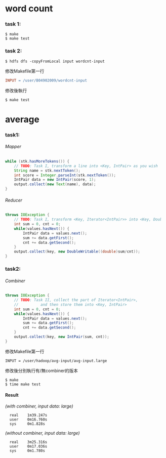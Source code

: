 # word count
>>
### task 1:
>
  ```
  $ make
  $ make test
  ```
>
### task 2:
>
  ```
  $ hdfs dfs -copyFromLocal input wordcnt-input
  ``` 
  修改Makefile第一行
  ```makefile
  INPUT = /user/B04902009/wordcnt-input
  ```
  修改後執行
  ```
  $ make test
  ```
>>>
# average
>>
### task1:
>
###### Mapper
  ```java
  while (stk.hasMoreTokens()) {
      // TODO: Task I, transform a line into <Key, IntPair> as you wish
      String name = stk.nextToken();
      int score = Integer.parseInt(stk.nextToken());
      IntPair data = new IntPair(score, 1);
      output.collect(new Text(name), data);
  }
  ```
>
###### Reducer
  ```java
  throws IOException {
      // TODO: Task I, transform <Key, Iterator<IntPair>> into <Key, Double>
      int sum = 0, cnt = 0;
      while(values.hasNext()) {
          IntPair data = values.next();
          sum += data.getFirst();
          cnt += data.getSecond();
      }
      output.collect(key, new DoubleWritable((double)sum/cnt));
  }
  ```
>

### task2:
>
###### Combiner
  ```java
  throws IOException {
      // TODO: Task II, collect the part of Iterator<IntPair>, 
      //          and then store them into <Key, IntPair>
      int sum = 0, cnt = 0;
      while(values.hasNext()) {
          IntPair data = values.next();
          sum += data.getFirst();
          cnt += data.getSecond();
      }
      output.collect(key, new IntPair(sum, cnt));
  }
  ```
>
>
修改Makefile第一行
  ```
  INPUT = /user/hadoop/avg-input/avg-input.large
  ```
修改後分別執行有/無combiner的版本
  ```
  $ make
  $ time make test
  ```
>
>
#### Result
>
  *(with combiner, input data: large)*
```
  real    1m39.247s
  user    0m16.760s
  sys     0m1.828s
```
  *(without combiner, input data: large)*
```
  real    3m25.316s
  user    0m17.036s
  sys     0m1.780s
```
